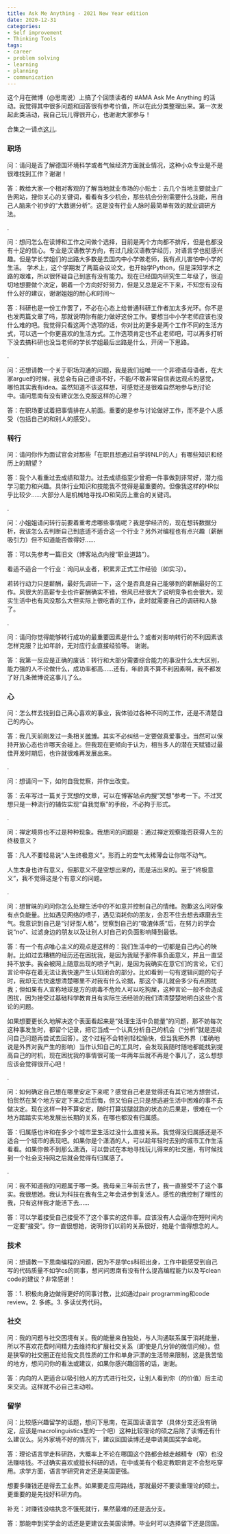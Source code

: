 ```yaml
---
title: Ask Me Anything - 2021 New Year edition
date: 2020-12-31
categories:
- Self improvement
- Thinking Tools
tags:
- career
- problem solving
- learning
- planning
- communication
---
```


这个月在微博（@思南说）上搞了个回馈读者的 #AMA Ask Me Anything 的活动。我觉得其中很多问题和回答很有参考价值，所以在此分类整理出来。第一次发起此类活动，我自己玩儿得很开心，也谢谢大家参与！

合集之一请点[这儿](https://sinantang.github.io/self%20improvement/others/2020/12/12/ama/).



### 职场

问：请问是否了解德国环境科学或者气候经济方面就业情况，这种小众专业是不是很难找到工作？谢谢！

答：教给大家一个相对客观的了解当地就业市场的小贴士：去几个当地主要就业广告网站，搜你关心的关键词，看看有多少机会，那些机会分别需要什么技能，用自己人脑来个初步的“大数据分析”。这是没有行业人脉时最简单有效的就业调研方法。

.

问：想问怎么在读博和工作之间做个选择，目前是两个方向都不排斥，但是也都没有十足的信心。专业是汉语教学方向，有过几段汉语教学经历，对语言学也挺感兴趣。但是学长学姐们的出路大多数是去国内中小学做老师，我有点儿害怕中小学的生活。 学术上，这个学期发了两篇会议论文，也开始学Python，但是深知学术之路的艰难，所以很怀疑自己到底有没有能力。现在已经国内研究生二年级了，很迫切地想要做个决定，朝着一个方向好好努力，但是又总是定不下来，不知您有没有什么好的建议，谢谢姐姐的耐心和时间～

答：科研也是一份工作罢了，不必在心态上给普通科研工作者加太多光环。你不是也发两篇文章了吗，那就说明你有能力做好这份工作。要想当中小学老师应该也没什么难的吧。我觉得只看这两个选项的话，你对比的更多是两个工作不同的生活方式，可以选一个你更喜欢的生活方式。工作选项肯定也不止老师吧，可以再多打听下没去搞科研也没当老师的学长学姐最后出路是什么，开阔一下思路。

.

问：还想请教一个关于职场沟通的问题，我是我们组唯一一个非德语母语者，在大家argue的时候，我总会有自己德语不好，不能/不敢非常自信表达观点的感觉，哪怕其实我有idea。虽然知道不该这样想，可感觉还是很难自然地参与到讨论中。请问思南有没有建议怎么克服这样的心理？

答：在职场要试着把事情排在人前面。重要的是参与讨论做好工作，而不是个人感受（包括自己的和别人的感受）。



### 转行

问：请问你作为面试官会对那些「在职且想通过自学转NLP的人」有哪些知识和经历上的期望？

答：我个人看重过去成绩和潜力。过去成绩指至少曾把一件事做到非常好，潜力指学习能力和兴趣。具体行业知识和技能我不觉得是最重要的。但像我这样的HR似乎比较少……大部分人是机械地寻找JD和简历上重合的关键词。

.

问：小姐姐请问转行前要着重考虑哪些事情呢？我是学经济的，现在想转数据分析，我该怎么去判断自己到底适不适合这一个行业？另外对编程也有点兴趣（薪酬吸引力）但不知道能否做得好……

答：可以先参考一篇旧文（博客站点内搜“职业道路”）。

看适不适合一个行业：询问从业者，积累非正式工作经验（如实习）。

若转行动力只是薪酬，最好先调研一下，这个是否真是自己能够到的薪酬最好的工作。风很大的高薪专业也许薪酬确实不错，但风已经很大了说明竞争也会很大。现实生活中也有风没那么大但实际上很吃香的工作，此时就需要自己的调研和人脉了。

.

问：请问你觉得能够转行成功的最重要因素是什么？或者对影响转行的不利因素该怎样克服？比如年龄，无对应行业直接经验等。 谢谢。

答：我第一反应是正确的废话：转行和大部分需要综合能力的事没什么太大区别，能力强的人不论做什么，成功率都高……还有，年龄真不算不利因素啊，我不都发了好几条微博说这事儿了么。



### 心

问：怎么样去找到自己真心喜欢的事业，我体验过各种不同的工作，还是不清楚自己的内心。

答：我几天前刚发过一条相关[微博](http://t.cn/A6qQgbOx)。其实不必纠结一定要做真爱事业。当然可以保持开放心态也许哪天会碰上。但我现在更倾向于认为，相当多人的潜在天赋错过最佳开发时期后，也许就很难再发展出来。

.

问：想请问一下，如何自我觉察，并作出改变。

答：去年写过一篇关于冥想的文章，可以在博客站点内搜“冥想”参考一下。不过冥想只是一种流行的辅佐实现“自我觉察”的手段，不必拘于形式。

.

问：禅定境界也不过是种种现象。我想问的问题是：通过禅定观察能否获得人生的终极意义？

答：凡人不要轻易说“人生终极意义”。形而上的空气太稀薄会让你喘不动气。

人生本身也许有意义，但那意义不是空想出来的，而是活出来的。至于“终极意义”，我不觉得这是个有意义的问题。

.

问：想冒昧的问问你怎么处理生活中的不如意并控制自己的情绪。抱歉这么问好像有点负能量。比如遇见网络的喷子，遇见消耗你的朋友，会忍不住去想去琢磨去生气。我意识到自己是“讨好型人格”，觉察到自己的“吸渣体质”后，在努力的学会说“no”、过滤身边的朋友以及让别人对自己的负面影响降到最低。

答：有一个有点唯心主义的观点是这样的：我们生活中的一切都是自己内心的映射。比如过去糟糕的经历还在困扰我，是因为我赋予那件事负面意义，并且一直坚持不放手。我会被网上随意出现的喷子气到，是因为我确实在意它们的言论，它们言论中存在着无法让我快速产生认知闭合的部分。比如看到一句有逻辑问题的句子时，我却无法快速想清楚哪里不对我有什么论据，那这个事儿就会多少有点困扰我；但如果有人宣称地球是方的病毒不危险人可以吃狗屎，这种言论一般不会造成困扰，因为接受过基础科学教育且有实际生活经验的我们清清楚楚地明白这些个言论的问题。

如果想要更长久地解决这个表面看起来是“处理生活中负能量”的问题，那不妨每次这种事发生时，都留个记录，把它当成一个认真分析自己的机会（“分析”就是连续问自己问题再尝试去回答）。这个过程不会特别轻松愉快，但当我把外界（准确地说是外界对我产生的影响）当作认知自己的工具时，会发现我随时随地都能找到提高自己的时机，现在困扰我的事情很可能一年两年后就不再是个事儿了，这么想想应该会觉得很开心吧！

.

问：如何确定自己想在哪里安定下来呢？感觉自己老是觉得还有其它地方想尝试，怕贸然在某个地方安定下来之后后悔，但又怕自己只是想逃避生活中困难的事不去做决定。现在这样一种不算安定，随时打算拔腿就跑的状态的后果是，很难在一个地方踏踏实实地发展出长期的关系，在哪也都没有归属感。

答：归属感也许和在多少个城市里生活过没什么直接关系。我觉得没归属感还是不适合一个城市的表现吧。如果你是个潇洒的人，可以趁年轻时去别的城市工作生活看看。如果你做不到那么潇洒，可以尝试在本地寻找玩儿得来的社交圈，有时候找到一个社会支持网之后就会觉得有归属感了。

.

问：我不知道我的问题属于哪一类。我母亲三年前去世了，我一直接受不了这个事实。我很想她。我认为科技在我有生之年会进步到复活人。感性的我控制了理性的我，只有这样我才能活下去……

答：可以学着接受自己接受不了这个事实的这件事。应该没有人会逼你在短时间内一定要“接受”。你一直很想她，说明你们以前的关系很好，她是个值得想念的人。



### 技术

问：想请教一下思南编程的问题，因为不是学cs科班出身，工作中能感受到自己写的代码质量不如学cs的同事，想问问思南有没有什么提高编程能力以及写clean code的建议？非常感谢！

答：1. 积极向身边做得更好的同事讨教，比如通过pair programming和code review。2. 多练。3. 多读优秀代码。



### 社交

问：我的问题与社交困境有关。我的能量来自独处，与人沟通联系属于消耗能量，所以不喜欢花费时间精力去维持和扩展社交关系（即使是几分钟的微信问候）。但是狭窄的社交圈正在给我文员性质的工作和单身沪漂的生活带来限制，这是我苦恼的地方，想问问你的看法或建议，如果你感兴趣回答的话，谢谢。

答：内向的人更适合以吸引他人的方式进行社交，让别人看到你（的价值）后主动来交流。这样就不必自己主动啦。



### 留学

问：比较感兴趣留学的话题，想问下思南，在英国读语言学（具体分支还没有确定，应该是macrolinguistics里的一个吧）这种比较理论的硕之后除了读博还有什么建议么。另外家境不好的情况下，建议回国读博还是申请美国奖学金呢。

答：理论语言学走科研路，大概率上不论在哪国这个路都会越走越精专（窄）也没法赚啥钱。不过确实喜欢或擅长科研的话，在中或美有个稳定教职肯定不会愁吃穿用。求学方面，语言学研究肯定还是美国更强。

想要多赚钱还是得去工业界。如果要走应用路线，那就最好不要读重理论的硕士。更重要的是先找好科研方向。

补充：对赚钱没啥执念不饿死就行，果然最难的还是选分支。

答：那能申到奖学金的话还是更建议去美国读博。毕业时可以选择留下还是回国。